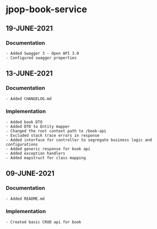 # jpop-book-service

## 19-JUNE-2021

### Documentation

    - Added Swagger 3 - Open API 3.0
    - Configured swagger properties

## 13-JUNE-2021

### Documentation

    - Added CHANGELOG.md

### Implementation

    - Added book DTO
    - Added DTO to Entity mapper
    - Changed the root context path to /book-api
    - Excluded stack trace errors in response
    - Added interface for controller to segregate business logic and configurations
    - Added generic response for book api
    - Added exception handlers
    - Added mapstruct for class mapping

## 09-JUNE-2021

### Documentation

    - Added README.md

### Implementation

    - Created basic CRUD api for book
